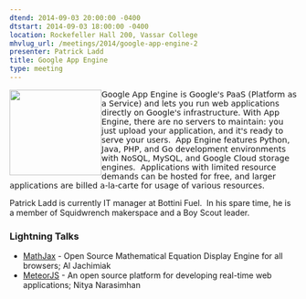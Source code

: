 ```yaml
---
dtend: 2014-09-03 20:00:00 -0400
dtstart: 2014-09-03 18:00:00 -0400
location: Rockefeller Hall 200, Vassar College
mhvlug_url: /meetings/2014/google-app-engine-2
presenter: Patrick Ladd
title: Google App Engine
type: meeting
---
```



<font face="DejaVu Sans, Helvetica, Arial, sans-serif"><img alt="" src="/sites/default/files/u26/google-app-engine-logo.png" style="width: 161px; height: 150px; border-width: 0px; border-style: solid; margin-left: 0px; margin-right: 0px; float: left;" />Google App Engine is Google's PaaS (Platform as a Service) and lets you run web applications directly on Google's infrastructure. With App Engine, there are no servers to maintain: you just upload your application, and it's ready to serve your users.  App Engine features Python, Java, PHP, and Go development environments with NoSQL, MySQL, and Google Cloud storage engines.  Applications with limited resource demands can be hosted for free, and larger applications are billed a-la-carte for usage of various resources.</font>

Patrick Ladd is currently IT manager at Bottini Fuel.  In his spare time, he is a member of Squidwrench makerspace and a Boy Scout leader.

### Lightning Talks
- [MathJax](http://www.mathjax.org/) - Open Source Mathematical Equation Display Engine for all browsers; Al Jachimiak
- [MeteorJS](https://www.meteor.com/) - An open source platform for developing real-time web applications; Nitya Narasimhan